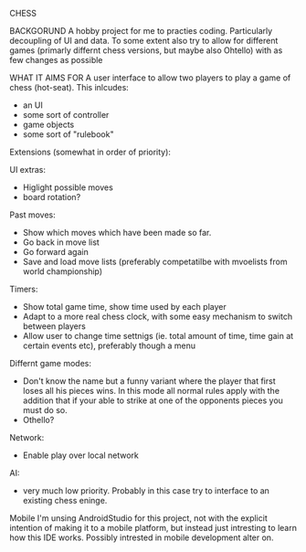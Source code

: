 CHESS

BACKGORUND
A hobby project for me to practies coding. Particularly decoupling of UI and data. 
To some extent also try to allow for different games (primarly differnt chess versions, but maybe also Ohtello) 
with as few changes as possible 

WHAT IT AIMS FOR
A user interface to allow two players to play a game of chess (hot-seat).
This inlcudes:
- an UI
- some sort of controller
- game objects
- some sort of "rulebook"

Extensions (somewhat in order of priority):

UI extras:
- Higlight possible moves
- board rotation?

Past moves:
- Show which moves which have been made so far. 
- Go back in move list
- Go forward again
- Save and load move lists (preferably competatilbe with mvoelists from world championship)

Timers:
- Show total game time, show time used by each player
- Adapt to a more real chess clock, with some easy mechanism to switch between players
- Allow user to change time settnigs (ie. total amount of time, time gain at certain events etc), preferably though a menu

Differnt game modes:
- Don't know the name but a funny variant where the player that first loses all his pieces wins. 
  In this mode all normal rules apply with the addition that if your able to strike at one of the
  opponents pieces you must do so.
- Othello?
  
Network:
- Enable play over local network

AI:
- very much low priority. Probably in this case try to interface to an existing chess eninge.

Mobile
I'm unsing AndroidStudio for this project, not with the explicit intention of making it to a mobile platform, but
instead just intresting to learn how this IDE works. Possibly intrested in mobile development alter on.
